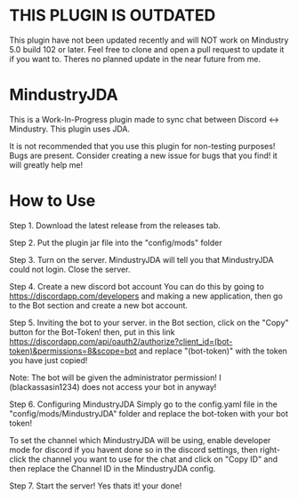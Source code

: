 # THIS PLUGIN IS OUTDATED
This plugin have not been updated recently and will NOT work on Mindustry 5.0 build 102 or later.
Feel free to clone and open a pull request to update it if you want to. Theres no planned update in the near future from me.

# MindustryJDA

This is a Work-In-Progress plugin made to sync chat between Discord <-> Mindustry.
This plugin uses JDA.

It is not recommended that you use this plugin for non-testing purposes!
Bugs are present. Consider creating a new issue for bugs that you find!
it will greatly help me!

# How to Use
Step 1. Download the latest release from the releases tab.

Step 2. Put the plugin jar file into the "config/mods" folder

Step 3. Turn on the server. 
  MindustryJDA will tell you that MindustryJDA could not login.
  Close the server.

Step 4. Create a new discord bot account
  You can do this by going to https://discordapp.com/developers
  and making a new application, then go to the Bot section and create a new bot account.

Step 5. Inviting the bot to your server.
  in the Bot section, click on the "Copy" button for the Bot-Token!
  then, put in this link
  https://discordapp.com/api/oauth2/authorize?client_id=(bot-token)&permissions=8&scope=bot
  and replace "(bot-token)" with the token you have just copied!
  
  Note: The bot will be given the administrator permission! I (blackassasin1234) does not access your bot in anyway!

Step 6. Configuring MindustryJDA
  Simply go to the config.yaml file in the "config/mods/MindustryJDA" folder and replace the bot-token
  with your bot token!
  
  To set the channel which MindustryJDA will be using, enable developer mode for discord if you havent done so in the 
  discord settings, then right-click the channel you want to use for the chat and click on "Copy ID"
  and then replace the Channel ID in the MindustryJDA config.

Step 7. Start the server!
  Yes thats it! your done!
